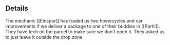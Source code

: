 ## Details

The mechanic [[Einspur]] has traded us two hovercycles and car improvements if we deliver a package to one of their buddies in [[Partil]]. They have tech on the parcel to make sure we don't open it. They asked us to just leave it outside the drop zone.